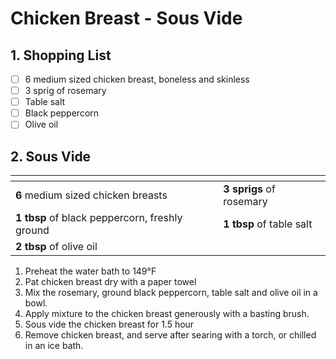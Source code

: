 # Chicken Breast - Sous Vide

## 1. Shopping List
- [ ] 6 medium sized chicken breast, boneless and skinless
- [ ] 3 sprig of rosemary
- [ ] Table salt
- [ ] Black peppercorn
- [ ] Olive oil

## 2. Sous Vide
|<!-- -->|<!-- -->|
|---|---|
| **6** medium sized chicken breasts | **3 sprigs** of rosemary |
| **1 tbsp** of black peppercorn, freshly ground | **1 tbsp** of table salt |
| **2 tbsp** of olive oil | |

1. Preheat the water bath to 149°F
2. Pat chicken breast dry with a paper towel
3. Mix the rosemary, ground black peppercorn, table salt and olive oil in a bowl.
4. Apply mixture to the chicken breast generously with a basting brush.
5. Sous vide the chicken breast for 1.5 hour
6. Remove chicken breast, and serve after searing with a torch, or chilled in an ice bath.